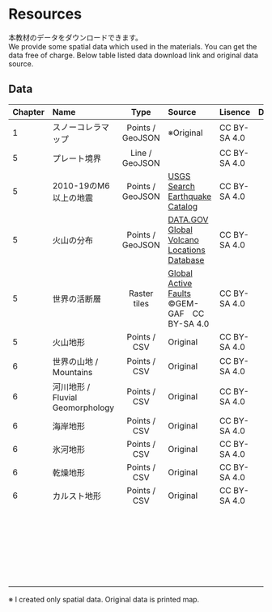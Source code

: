 # Resources
本教材のデータをダウンロードできます。  
We provide some spatial data which used in the materials. You can get the data free of charge. Below table listed data download link and original data source.

## Data

|Chapter|Name|Type|Source|Lisence|Downloard|
|:---|:---|:---:|:---|:---|:---:|
|1|スノーコレラマップ|Points / GeoJSON|※Original|CC BY-SA 4.0|[get]()|
|5|プレート境界|Line / GeoJSON||CC BY-SA 4.0|[get]()|
|5|2010-19のM6以上の地震|Points / GeoJSON|[USGS Search Earthquake Catalog](https://earthquake.usgs.gov/earthquakes/search/)|CC BY-SA 4.0|[get]()|
|5|火山の分布|Points / GeoJSON|[DATA.GOV Global Volcano Locations Database](https://www.ngdc.noaa.gov/hazel/view/hazards/volcano/loc-data)|CC BY-SA 4.0|[get]()|
|5|世界の活断層|Raster tiles|[Global Active Faults](https://github.com/cossatot/gem-global-active-faults) ©GEM-GAF　CC BY-SA 4.0|CC BY-SA 4.0|[get]()|
|5|火山地形|Points / CSV|Original|CC BY-SA 4.0|[get]()|
|6|世界の山地 / Mountains|Points / CSV|Original|CC BY-SA 4.0|[get](#)|
|6|河川地形 / Fluvial Geomorphology|Points / CSV|Original|CC BY-SA 4.0|[get](#)|
|6|海岸地形|Points / CSV|Original|CC BY-SA 4.0|[get]()|
|6|氷河地形|Points / CSV|Original|CC BY-SA 4.0|[get]()|
|6|乾燥地形|Points / CSV|Original|CC BY-SA 4.0|[get]()|
|6|カルスト地形|Points / CSV|Original|CC BY-SA 4.0|[get]()|
||![]()||||[get]()|
||![]()||||[get]()|
||![]()||||[get]()|
||![]()||||[get]()|
||![]()||||[get]()|
||![]()||||[get]()|

※ I created only spatial data. Original data is printed map. 